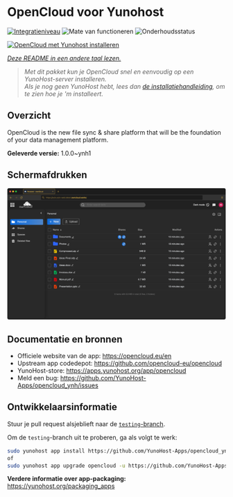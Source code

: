 <!--
NB: Deze README is automatisch gegenereerd door <https://github.com/YunoHost/apps/tree/master/tools/readme_generator>
Hij mag NIET handmatig aangepast worden.
-->

# OpenCloud voor Yunohost

[![Integratieniveau](https://apps.yunohost.org/badge/integration/opencloud)](https://ci-apps.yunohost.org/ci/apps/opencloud/)
![Mate van functioneren](https://apps.yunohost.org/badge/state/opencloud)
![Onderhoudsstatus](https://apps.yunohost.org/badge/maintained/opencloud)

[![OpenCloud met Yunohost installeren](https://install-app.yunohost.org/install-with-yunohost.svg)](https://install-app.yunohost.org/?app=opencloud)

*[Deze README in een andere taal lezen.](./ALL_README.md)*

> *Met dit pakket kun je OpenCloud snel en eenvoudig op een YunoHost-server installeren.*  
> *Als je nog geen YunoHost hebt, lees dan [de installatiehandleiding](https://yunohost.org/install), om te zien hoe je 'm installeert.*

## Overzicht

OpenCloud is the new file sync & share platform that will be the foundation of your data management platform.

**Geleverde versie:** 1.0.0~ynh1

## Schermafdrukken

![Schermafdrukken van OpenCloud](./doc/screenshots/screenshot.png)

## Documentatie en bronnen

- Officiele website van de app: <https://opencloud.eu/en>
- Upstream app codedepot: <https://github.com/opencloud-eu/opencloud>
- YunoHost-store: <https://apps.yunohost.org/app/opencloud>
- Meld een bug: <https://github.com/YunoHost-Apps/opencloud_ynh/issues>

## Ontwikkelaarsinformatie

Stuur je pull request alsjeblieft naar de [`testing`-branch](https://github.com/YunoHost-Apps/opencloud_ynh/tree/testing).

Om de `testing`-branch uit te proberen, ga als volgt te werk:

```bash
sudo yunohost app install https://github.com/YunoHost-Apps/opencloud_ynh/tree/testing --debug
of
sudo yunohost app upgrade opencloud -u https://github.com/YunoHost-Apps/opencloud_ynh/tree/testing --debug
```

**Verdere informatie over app-packaging:** <https://yunohost.org/packaging_apps>
